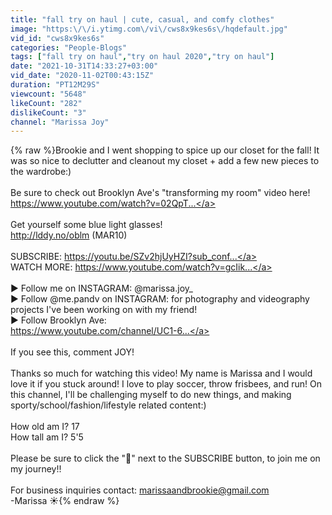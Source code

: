 ```yaml
---
title: "fall try on haul | cute, casual, and comfy clothes"
image: "https:\/\/i.ytimg.com\/vi\/cws8x9kes6s\/hqdefault.jpg"
vid_id: "cws8x9kes6s"
categories: "People-Blogs"
tags: ["fall try on haul","try on haul 2020","try on haul"]
date: "2021-10-31T14:33:27+03:00"
vid_date: "2020-11-02T00:43:15Z"
duration: "PT12M29S"
viewcount: "5648"
likeCount: "282"
dislikeCount: "3"
channel: "Marissa Joy"
---
```

{% raw %}Brookie and I went shopping to spice up our closet for the fall! It was so nice to declutter and cleanout my closet + add a few new pieces to the wardrobe:)<br /><br />Be sure to check out Brooklyn Ave's &quot;transforming my room&quot; video here! <a rel="nofollow" target="blank" href="https://www.youtube.com/watch?v=02QpT...">https://www.youtube.com/watch?v=02QpT...</a><br /><br />Get yourself some blue light glasses!<br /><a rel="nofollow" target="blank" href="http://lddy.no/oblm">http://lddy.no/oblm</a> (MAR10)<br /><br />SUBSCRIBE:  <a rel="nofollow" target="blank" href="https://youtu.be/SZv2hjUyHZI?sub_conf...">https://youtu.be/SZv2hjUyHZI?sub_conf...</a><br />WATCH MORE: <a rel="nofollow" target="blank" href="https://www.youtube.com/watch?v=gcIik...">https://www.youtube.com/watch?v=gcIik...</a><br /><br />▶ Follow me on INSTAGRAM:  @marissa.joy_<br />▶ Follow @me.pandv on INSTAGRAM: for photography and videography projects I've been working on with my friend!<br />▶ Follow Brooklyn Ave: <br /><a rel="nofollow" target="blank" href="https://www.youtube.com/channel/UC1-6...">https://www.youtube.com/channel/UC1-6...</a><br /><br />If you see this, comment JOY! <br /><br />Thanks so much for watching this video! My name is Marissa and I would love it if you stuck around! I love to play soccer, throw frisbees, and run! On this channel, I'll be challenging myself to do new things, and making sporty/school/fashion/lifestyle related content:) <br /><br />How old am I? 17<br />How tall am I? 5'5<br /><br />Please be sure to click the &quot;🔔&quot; next to the SUBSCRIBE button, to join me on my journey!!<br /><br />For business inquiries contact: marissaandbrookie@gmail.com<br />-Marissa ☀️{% endraw %}

